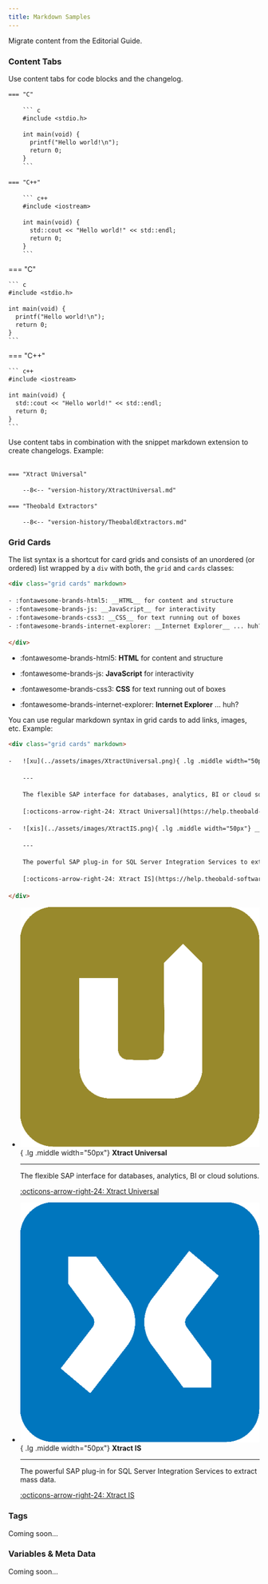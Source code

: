 ```yaml
---
title: Markdown Samples
---
```


Migrate content from the Editorial Guide.

### Content Tabs

Use content tabs for code blocks and the changelog.

``` title="Content tabs with code blocks"
=== "C"

    ``` c
    #include <stdio.h>

    int main(void) {
      printf("Hello world!\n");
      return 0;
    }
    ```

=== "C++"

    ``` c++
    #include <iostream>

    int main(void) {
      std::cout << "Hello world!" << std::endl;
      return 0;
    }
    ```
```

<div class="result" markdown>

=== "C"

    ``` c
    #include <stdio.h>

    int main(void) {
      printf("Hello world!\n");
      return 0;
    }
    ```

=== "C++"

    ``` c++
    #include <iostream>

    int main(void) {
      std::cout << "Hello world!" << std::endl;
      return 0;
    }
    ```

</div>

Use content tabs in combination with the snippet markdown extension to create changelogs. Example:

``` title="Content tabs with changelogs"

=== "Xtract Universal"

    --8<-- "version-history/XtractUniversal.md"

=== "Theobald Extractors"

    --8<-- "version-history/TheobaldExtractors.md"
```

### Grid Cards

The list syntax is a shortcut for card grids and consists of an unordered (or ordered) list wrapped by a `div` with both, the `grid` and `cards` classes:


``` html title="Card grid"
<div class="grid cards" markdown>

- :fontawesome-brands-html5: __HTML__ for content and structure
- :fontawesome-brands-js: __JavaScript__ for interactivity
- :fontawesome-brands-css3: __CSS__ for text running out of boxes
- :fontawesome-brands-internet-explorer: __Internet Explorer__ ... huh?

</div>
```

<div class="result" markdown>
  <div class="grid cards" markdown>

- :fontawesome-brands-html5: **HTML** for content and structure
- :fontawesome-brands-js: **JavaScript** for interactivity
- :fontawesome-brands-css3: **CSS** for text running out of boxes
- :fontawesome-brands-internet-explorer: **Internet Explorer** ... huh?

  </div>
</div>


You can use regular markdown syntax in grid cards to add links, images, etc. Example:

``` html title="Card grid, complex example"
<div class="grid cards" markdown>

-   ![xu](../assets/images/XtractUniversal.png){ .lg .middle width="50px"} __Xtract Universal__

	---
	
    The flexible SAP interface for databases, analytics, BI or cloud solutions.

    [:octicons-arrow-right-24: Xtract Universal](https://help.theobald-software.com/en/xtract-universal/)

-   ![xis](../assets/images/XtractIS.png){ .lg .middle width="50px"} __Xtract IS__

    ---

    The powerful SAP plug-in for SQL Server Integration Services to extract mass data.

    [:octicons-arrow-right-24: Xtract IS](https://help.theobald-software.com/en/xtract-is/)

</div>
```

<div class="result" markdown>
  <div class="grid cards" markdown>

-   ![xu](../assets/images/XtractUniversal.png){ .lg .middle width="50px"} __Xtract Universal__

	---
	
    The flexible SAP interface for databases, analytics, BI or cloud solutions.

    [:octicons-arrow-right-24: Xtract Universal](https://help.theobald-software.com/en/xtract-universal/)

-   ![xis](../assets/images/XtractIS.png){ .lg .middle width="50px"} __Xtract IS__

    ---

    The powerful SAP plug-in for SQL Server Integration Services to extract mass data.

    [:octicons-arrow-right-24: Xtract IS](https://help.theobald-software.com/en/xtract-is/)

  </div>
</div>

### Tags

Coming soon...

### Variables & Meta Data

Coming soon...

